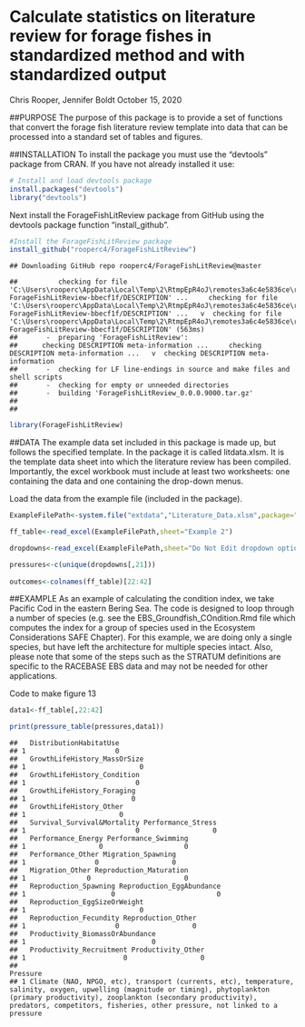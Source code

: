 Calculate statistics on literature review for forage fishes in
standardized method and with standardized output
================
Chris Rooper, Jennifer Boldt
October 15, 2020

\#\#PURPOSE The purpose of this package is to provide a set of functions
that convert the forage fish literature review template into data that
can be processed into a standard set of tables and figures.

\#\#INSTALLATION To install the package you must use the “devtools”
package from CRAN. If you have not already installed it use:

``` r
# Install and load devtools package
install.packages("devtools")
library("devtools")
```

Next install the ForageFishLitReview package from GitHub using the
devtools package function “install\_github”.

``` r
#Install the ForageFishLitReview package
install_github("rooperc4/ForageFishLitReview")
```

    ## Downloading GitHub repo rooperc4/ForageFishLitReview@master

    ##          checking for file 'C:\Users\rooperc\AppData\Local\Temp\2\RtmpEpR4oJ\remotes3a6c4e5836ce\rooperc4-ForageFishLitReview-bbecf1f/DESCRIPTION' ...     checking for file 'C:\Users\rooperc\AppData\Local\Temp\2\RtmpEpR4oJ\remotes3a6c4e5836ce\rooperc4-ForageFishLitReview-bbecf1f/DESCRIPTION' ...   v  checking for file 'C:\Users\rooperc\AppData\Local\Temp\2\RtmpEpR4oJ\remotes3a6c4e5836ce\rooperc4-ForageFishLitReview-bbecf1f/DESCRIPTION' (563ms)
    ##       -  preparing 'ForageFishLitReview':
    ##      checking DESCRIPTION meta-information ...     checking DESCRIPTION meta-information ...   v  checking DESCRIPTION meta-information
    ##       -  checking for LF line-endings in source and make files and shell scripts
    ##       -  checking for empty or unneeded directories
    ##       -  building 'ForageFishLitReview_0.0.0.9000.tar.gz'
    ##      
    ## 

``` r
library(ForageFishLitReview)
```

\#\#DATA The example data set included in this package is made up, but
follows the specified template. In the package it is called
litdata.xlsm. It is the template data sheet into which the literature
review has been compiled. Importantly, the excel workbook must include
at least two worksheets: one containing the data and one containing the
drop-down menus.

Load the data from the example file (included in the package).

``` r
ExampleFilePath<-system.file("extdata","Literature_Data.xlsm",package="ForageFishLitReview")

ff_table<-read_excel(ExampleFilePath,sheet="Example 2")

dropdowns<-read_excel(ExampleFilePath,sheet="Do Not Edit dropdown options")
```

``` r
pressures<-c(unique(dropdowns[,21]))
                  
outcomes<-colnames(ff_table)[22:42]
```

\#\#EXAMPLE As an example of calculating the condition index, we take
Pacific Cod in the eastern Bering Sea. The code is designed to loop
through a number of species (e.g. see the EBS\_Groundfish\_COndition.Rmd
file which computes the index for a group of species used in the
Ecosystem Considerations SAFE Chapter). For this example, we are doing
only a single species, but have left the architecture for multiple
species intact. Also, please note that some of the steps such as the
STRATUM definitions are specific to the RACEBASE EBS data and may not be
needed for other applications.

Code to make figure 13

``` r
data1<-ff_table[,22:42]

print(pressure_table(pressures,data1))
```

    ##   DistributionHabitatUse
    ## 1                      0
    ##   GrowthLifeHistory_MassOrSize
    ## 1                            0
    ##   GrowthLifeHistory_Condition
    ## 1                           0
    ##   GrowthLifeHistory_Foraging
    ## 1                          0
    ##   GrowthLifeHistory_Other
    ## 1                       0
    ##   Survival_Survival&Mortality Performance_Stress
    ## 1                           0                  0
    ##   Performance_Energy Performance_Swimming
    ## 1                  0                    0
    ##   Performance_Other Migration_Spawning
    ## 1                 0                  0
    ##   Migration_Other Reproduction_Maturation
    ## 1               0                       0
    ##   Reproduction_Spawning Reproduction_EggAbundance
    ## 1                     0                         0
    ##   Reproduction_EggSizeOrWeight
    ## 1                            0
    ##   Reproduction_Fecundity Reproduction_Other
    ## 1                      0                  0
    ##   Productivity_BiomassOrAbundance
    ## 1                               0
    ##   Productivity_Recruitment Productivity_Other
    ## 1                        0                  0
    ##                                                                                                                                                                                                                                                                       Pressure
    ## 1 Climate (NAO, NPGO, etc), transport (currents, etc), temperature, salinity, oxygen, upwelling (magnitude or timing), phytoplankton (primary productivity), zooplankton (secondary productivity), predators, competitors, fisheries, other pressure, not linked to a pressure
